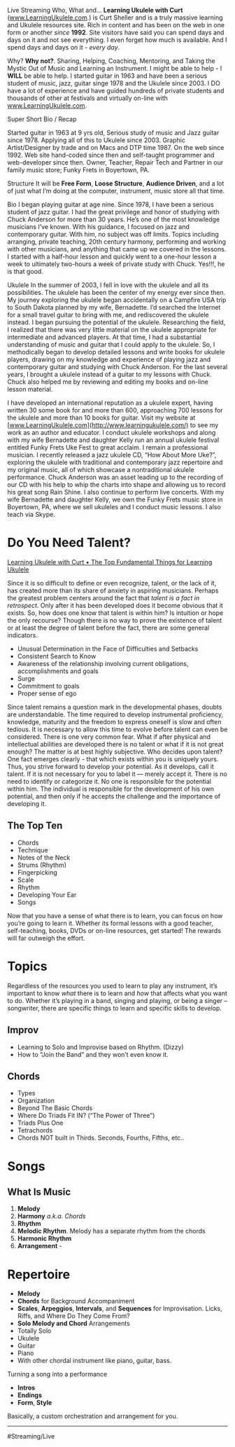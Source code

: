 Live Streaming
Who, What and…
**Learning Ukulele with Curt** (www.LearningUkulele.com.) is Curt Sheller and is a truly massive learning and Ukulele resources site. Rich in content and has been on the web in one form or another *since* **1992**. Site visitors have said you can spend days and days on it and not see everything. I even forget how much is available. And I spend days and days on it - *every day*.


Why?
**Why not?**. Sharing, Helping, Coaching, Mentoring, and Taking the Mystic Out of Music and Learning an Instrument. I might be able to help - I **WILL** be able to help. I started guitar in 1963 and have been a serious student of music, jazz, guitar singe 1978 and the Ukulele since 2003. I DO have a lot of experience and have guided hundreds of private students and thousands of other at festivals and virtually on-line with www.LearningUkulele.com.


Super Short Bio / Recap


Started guitar in 1963 at 9 yrs old, Serious study of music and Jazz guitar since 1978. Applying all of this to Ukulele since 2003. Graphic Artist/Designer by trade and on Macs and DTP time 1987. On the web since 1992. Web site hand-coded since then and self-taught programmer and web-developer since then. Owner, Teacher, Repair Tech and Partner in our family music store; Funky Frets in Boyertown, PA.


Structure
It will be **Free Form**, **Loose Structure**, **Audience Driven**, and a lot of just what I’m doing at the computer, instrument, music store all that time.


Bio
I began playing guitar at age nine. Since 1978, I have been a serious student of jazz guitar.  I had the great privilege and honor of studying with Chuck Anderson for more than 30 years.  He’s one of the most knowledge musicians I’ve known.  With his guidance, I focused on jazz and contemporary guitar. With him, no subject was off limits. Topics including arranging, private teaching, 20th century harmony, performing and working with other musicians, and anything that came up we covered in the lessons.  I started with a half-hour lesson and quickly went to a one-hour lesson a week to ultimately two-hours a week of private study with Chuck. Yes!!!, he is that good.




Ukulele
In the summer of 2003, I fell in love with the ukulele and all its possibilities. The ukulele has been the center of my energy ever since then.  My journey exploring the ukulele began accidentally on a Campfire USA trip to South Dakota planned by my wife, Bernadette.  I’d searched the Internet for a small travel guitar to bring with me, and rediscovered the ukulele instead. I began pursuing the potential of the ukulele. Researching the field, I realized that there was very little material on the ukulele appropriate for intermediate and advanced players.  At that time, I had a substantial understanding of music and guitar that I could apply to the ukulele.  So, I methodically began to develop detailed lessons and write books for ukulele players, drawing on my knowledge and experience of playing jazz and contemporary guitar and studying with Chuck Anderson.  For the last several years, I brought a ukulele instead of a guitar to my lessons with Chuck.  Chuck also helped me by reviewing and editing my books and on-line lesson material.


I have developed an international reputation as a ukulele expert, having written 30 some book for and more than 600, approaching 700 lessons for the ukulele and more than 10 books for guitar.  Visit my website at  [www.LearningUkulele.com](http://www.learningukulele.com/)  to see my work as an author and educator.  I conduct ukulele workshops and along with my wife Bernadette and daughter Kelly run an annual ukulele festival entitled Funky Frets Uke Fest to great acclaim. I remain a professional musician.  I recently released a jazz ukulele CD, “How About More Uke?”, exploring the ukulele with traditional and contemporary jazz repertoire and my original music, all of which showcase a nontraditional ukulele performance.  Chuck Anderson was an asset leading up to the recording of our CD with his help to whip the charts into shape and allowing us to record his great song Rain Shine.  I also continue to perform live concerts. With my wife Bernadette and daughter Kelly, we own the Funky Frets music store in Boyertown, PA, where we sell ukuleles and I conduct music lessons. I also teach via Skype.


# Do You Need Talent?
[Learning Ukulele with Curt • The Top Fundamental Things for Learning Ukulele](https://learningukulele.com/lessons/learning)


Since it is so difficult to define or even recognize, talent, or the lack of it, has created more than its share of anxiety in aspiring musicians. Perhaps the greatest problem centers around the fact that *talent is a fact in retrospect*. Only after it has been developed does it become obvious that it exists. So, how does one know that talent is within him? Is intuition or hope the only recourse? Though there is no way to prove the existence of talent or at least the degree of talent before the fact, there are some general indicators.


* Unusual Determination in the Face of Difficulties and Setbacks
* Consistent Search to Know
* Awareness of the relationship involving current obligations, accomplishments and goals
* Surge
* Commitment to goals
* Proper sense of ego


Since talent remains a question mark in the developmental phases, doubts are understandable. The time required to develop instrumental proficiency, knowledge, maturity and the freedom to express oneself is slow and often tedious. It is necessary to allow this time to evolve before talent can even be considered. There is one very common fear. What if after physical and intellectual abilities are developed there is no talent or what if it is not great enough? The matter is at best highly subjective. Who decides upon talent? One fact emerges clearly - that which exists within you is uniquely yours. Thus, you strive forward to develop your potential. As it develops, call it talent. If it is not necessary for you to label it — merely accept it. There is no need to identify or categorize it. No one is responsible for the potential within him. The individual is responsible for the development of his own potential, and then only if he accepts the challenge and the importance of developing it.


## The Top Ten
- Chords
- Technique
- Notes of the Neck
- Strums (Rhythm)
- Fingerpicking
- Scale
- Rhythm
- Developing Your Ear
- Songs


Now that you have a sense of what there is to learn, you can focus on how you’re going to learn it. Whether its formal lessons with a good teacher, self-teaching,  books, DVDs or on-line resources, get started! The rewards will far outweigh the effort.
# Topics
Regardless of the resources you used to learn to play any instrument, it’s important to know *what* there is to learn and *how* that affects what you want to do. Whether it’s playing in a band, singing and playing, or being a singer – songwriter, there are specific things to learn and specific skills to develop.
## Improv
- Learning to Solo and Improvise based on Rhythm. (Dizzy)
- How to “Join the Band” and they won’t even know it.


## Chords
- Types
- Organization
- Beyond The Basic Chords
- Where Do Triads Fit IN?  (“The Power of Three”)
- Triads Plus One
- Tetrachords
- Chords NOT built in Thirds. Seconds, Fourths, Fifths, etc..


# Songs
## What Is Music
1. **Melody**
2. **Harmony** *a.k.a. Chords*
3. **Rhythm**
1. **Melodic Rhythm**. Melody has a separate rhythm from the chords
2. **Harmonic Rhythm**
4. **Arrangement** -


# Repertoire
- **Melody**
- **Chords** for Background Accompaniment
- **Scales**, **Arpeggios**, **Intervals**, and **Sequences** for Improvisation. Licks, Riffs, and Where Do They Come From?
- **Solo Melody and Chord** Arrangements
- Totally Solo
- Ukulele
- Guitar
- Piano
- With other chordal instrument like piano, guitar, bass.


Turning a song into a performance


- **Intros**
- **Endings**
- **Form**, **Style**


Basically, a custom orchestration and arrangement for you.


----


#Streaming/Live
